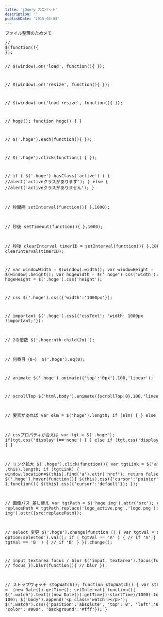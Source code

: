 ```yaml
---
title: 'jQuery スニペット'
description: ''
publishDate: '2015-04-03'
---
```


<p>ファイル整理のためメモ</p>
<pre class="brush: jscript; title: ; notranslate" title="">//
$(function(){
});

//
$(window).on('load', function(){
});

//
$(window).on('resize', function(){
});

//
$(window).on('load resize', function(){
});

//
hoge();
function hoge() {
}

//
$('.hoge').each(function(){
});

//
$('.hoge').click(function() {
});

//
if ( $('.hoge').hasClass('active') ) {
	//alert('activeクラスがあります');
} else {
	//alert('activeクラスがありません');
}

// 秒間隔
setInterval(function(){
},1000);

// 秒後
setTimeout(function(){
},1000);

// 秒後 clearInterval
timerID = setInterval(function(){
},1000);
clearInterval(timerID);

//
var windowWidth = $(window).width();
var windowHeight = $(window).height();
var hogeWidth = $('.hoge').css('width');
var hogeHeight = $('.hoge').css('height');

// css
$('.hoge').css({'width':'1000px'});

// important
$('.hoge').css({'cssText': 'width: 1000px !important;'});

// 2の倍数
$('.hoge:nth-child(2n)');

// 何番目（0~）
$('.hoge').eq(0);

// animate
$('.hoge').animate({'top':'0px'},100,'linear');

// scrollTop
$('html,body').animate({scrollTop:0},100,'linear');

// 要素があれば
var elm = $('hoge').length;
if (elm) {
} else {
}

// cssプロパティが合えば
var tgt = $('.hoge');
if(tgt.css('display')=='none') {
} else if (tgt.css('display')=='block') {
}

// リンク拡大
$('.hoge').click(function(){
	var tgtLink = $('a' ,this).length;
	if (tgtLink) {
		window.location=$(this).find('a').attr('href');
		return false;
	}
});
$('.hoge').hover(function(){
	$(this).css({'cursor':'pointer'});
},function(){
	$(this).css({'cursor':'default'});
});

// 画像パス 差し替え
var tgtPath = $('hoge img').attr('src');
var replacePath = tgtPath.replace('logo_active.png','logo.png');
$('hoge img').attr({src:replacePath});

// select 変更
$('.hoge').change(function () {
	var tgtVal = $('.hoge option:selected').val();
	if ( tgtVal == 'A' ) {
		// if 'A'
	} else if ( tgtVal == 'B' ) {
		// if 'B'
	}
}).change();

// input textarea focus / blur
$('input, textarea').focus(function(){
	// focus
}).blur(function(){
	// blur
});

// ストップウォッチ
stopWatch();
function stopWatch() {
	var startTime =&nbsp; (new Date()).getTime();
	setInterval( function(){
		$('.watch').text(((new Date()).getTime()-startTime)/1000).toFixed(2);
	}, 100);
	$('body').append('&lt;p class='watch'&gt;&lt;/p&gt;');
	$('.watch').css({'position':'absolute', 'top':'0', 'left':'0', 'color':'#000', 'background':'#fff'});
}
</pre>


